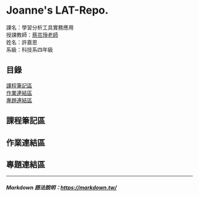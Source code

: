 # Joanne's LAT-Repo.

課名：學習分析工具實務應用  
授課教師：[蔡芸琤老師](https://github.com/pecu/LAT)   
姓名：許嘉恩  
系級：科技系四年級


## 目錄
[課程筆記區](https://github.com/JoanneHsuPeanut/LAT-Repo./blob/main/README.md#%E8%AA%B2%E7%A8%8B%E7%AD%86%E8%A8%98%E5%8D%80)  
[作業連結區](https://github.com/JoanneHsuPeanut/LAT-Repo./blob/main/README.md#%E4%BD%9C%E6%A5%AD%E9%80%A3%E7%B5%90%E5%8D%80)  
[專題連結區](https://github.com/JoanneHsuPeanut/LAT-Repo./blob/main/README.md#%E5%B0%88%E9%A1%8C%E9%80%A3%E7%B5%90%E5%8D%80)  
## 課程筆記區
## 作業連結區
## 專題連結區 


---
##### Markdown 語法說明：https://markdown.tw/

